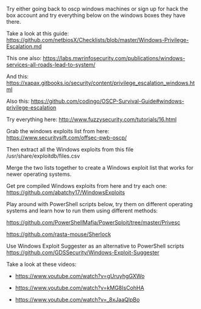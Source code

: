 Try either going back to oscp windows machines or sign up for hack the box account and try everything below on the windows boxes they have there.

Take a look at this guide: https://github.com/netbiosX/Checklists/blob/master/Windows-Privilege-Escalation.md

This one also: https://labs.mwrinfosecurity.com/publications/windows-services-all-roads-lead-to-system/

And this: https://xapax.gitbooks.io/security/content/privilege_escalation_windows.html

Also this: https://github.com/codingo/OSCP-Survival-Guide#windows-privilege-escalation

Try everything here: http://www.fuzzysecurity.com/tutorials/16.html

Grab the windows exploits list from here: https://www.securitysift.com/offsec-pwb-oscp/

Then extract all the Windows exploits from this file /usr/share/exploitdb/files.csv

Merge the two lists together to create a Windows exploit list that works for newer operating systems.

Get pre compiled Windows exploits from here and try each one: https://github.com/abatchy17/WindowsExploits

Play around with PowerShell scripts below, try them on different operating systems and learn how to run them using different methods:

https://github.com/PowerShellMafia/PowerSploit/tree/master/Privesc

https://github.com/rasta-mouse/Sherlock

Use Windows Exploit Suggester as an alternative to PowerShell scripts https://github.com/GDSSecurity/Windows-Exploit-Suggester

Take a look at these videos:

* https://www.youtube.com/watch?v=gUruyhgGXWo

* https://www.youtube.com/watch?v=kMG8IsCohHA

* https://www.youtube.com/watch?v=_8xJaaQlpBo
